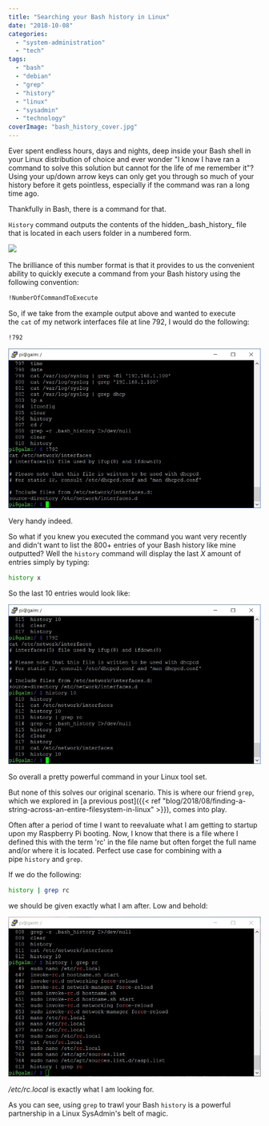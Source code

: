 ```yaml
---
title: "Searching your Bash history in Linux"
date: "2018-10-08"
categories: 
  - "system-administration"
  - "tech"
tags: 
  - "bash"
  - "debian"
  - "grep"
  - "history"
  - "linux"
  - "sysadmin"
  - "technology"
coverImage: "bash_history_cover.jpg"
---
```


Ever spent endless hours, days and nights, deep inside your Bash shell in your Linux distribution of choice and ever wonder "I know I have ran a command to solve this solution but cannot for the life of me remember it"? Using your up/down arrow keys can only get you through so much of your history before it gets pointless, especially if the command was ran a long time ago.

Thankfully in Bash, there is a command for that.

```History``` command outputs the contents of the hidden_.bash\_history_ file that is located in each users folder in a numbered form.

![](images/history1.jpg)

The brilliance of this number format is that it provides to us the convenient ability to quickly execute a command from your Bash history using the following convention:

```bash
!NumberOfCommandToExecute
```

So, if we take from the example output above and wanted to execute the ```cat``` of my network interfaces file at line 792, I would do the following:

```bash
!792
```

![](images/history2.jpg)

Very handy indeed.

So what if you knew you executed the command you want very recently and didn't want to list the 800+ entries of your Bash history like mine outputted? Well the ```history``` command will display the last _X_ amount of entries simply by typing:

```bash
history x
```

So the last 10 entries would look like:

![](images/history3.jpg)

So overall a pretty powerful command in your Linux tool set.

But none of this solves our original scenario. This is where our friend ```grep```, which we explored in [a previous post]({{< ref "blog/2018/08/finding-a-string-across-an-entire-filesystem-in-linux" >}}), comes into play.

Often after a period of time I want to reevaluate what I am getting to startup upon my Raspberry Pi booting. Now, I know that there is a file where I defined this with the term 'rc' in the file name but often forget the full name and/or where it is located. Perfect use case for combining with a pipe ```history``` and ```grep```.

If we do the following:

```bash
history | grep rc
```

we should be given exactly what I am after. Low and behold:

![](images/history4.jpg)

_/etc/rc.local_ is exactly what I am looking for.

As you can see, using ```grep``` to trawl your Bash ```history``` is a powerful partnership in a Linux SysAdmin's belt of magic.
